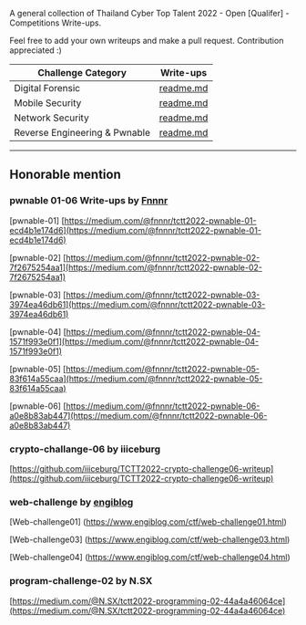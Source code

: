 A  general collection of Thailand Cyber Top Talent 2022 - Open [Qualifer] - Competitions Write-ups.

Feel free to add your own writeups and make a pull request.
Contribution appreciated :)

| Challenge Category            | Write-ups                                            |
| ----------------------------- | ---------------------------------------------------- |
| Digital Forensic              | [readme.md](https://github.com/AmazingFriedChickken/TCTT2022-Write-Ups/blob/main/Digital%20Forensic/readme.md)              |
| Mobile Security               | [readme.md](https://github.com/AmazingFriedChickken/TCTT2022-Write-Ups/blob/main/Mobile%20Security/readme.md)               |
| Network Security              | [readme.md](https://github.com/AmazingFriedChickken/TCTT2022-Write-Ups/blob/main/Network%20Security/readme.md)              |
| Reverse Engineering & Pwnable | [readme.md](https://github.com/AmazingFriedChickken/TCTT2022-Write-Ups/blob/main/Reverse%20Engineering%20%26%20Pwnable/readme.md) |

---

## Honorable mention

### pwnable 01-06 Write-ups by [Fnnnr](https://medium.com/@fnnnr)

[pwnable-01] [https://medium.com/@fnnnr/tctt2022-pwnable-01-ecd4b1e174d6](https://medium.com/@fnnnr/tctt2022-pwnable-01-ecd4b1e174d6)

[pwnable-02] [https://medium.com/@fnnnr/tctt2022-pwnable-02-7f2675254aa1](https://medium.com/@fnnnr/tctt2022-pwnable-02-7f2675254aa1)

[pwnable-03] [https://medium.com/@fnnnr/tctt2022-pwnable-03-3974ea46db61](https://medium.com/@fnnnr/tctt2022-pwnable-03-3974ea46db61)

[pwnable-04] [https://medium.com/@fnnnr/tctt2022-pwnable-04-1571f993e0f1](https://medium.com/@fnnnr/tctt2022-pwnable-04-1571f993e0f1)

[pwnable-05] [https://medium.com/@fnnnr/tctt2022-pwnable-05-83f614a55caa](https://medium.com/@fnnnr/tctt2022-pwnable-05-83f614a55caa)

[pwnable-06] [https://medium.com/@fnnnr/tctt2022-pwnable-06-a0e8b83ab447](https://medium.com/@fnnnr/tctt2022-pwnable-06-a0e8b83ab447)

### crypto-challange-06 by iiiceburg

[https://github.com/iiiceburg/TCTT2022-crypto-challenge06-writeup](https://github.com/iiiceburg/TCTT2022-crypto-challenge06-writeup)

### web-challenge by [engiblog](https://www.engiblog.com/category/ctf)

[Web-challenge01] (https://www.engiblog.com/ctf/web-challenge01.html)

[Web-challenge03] (https://www.engiblog.com/ctf/web-challenge03.html)

[Web-challenge04] (https://www.engiblog.com/ctf/web-challenge04.html)

### program-challenge-02 by N.SX

[https://medium.com/@N.SX/tctt2022-programming-02-44a4a46064ce](https://medium.com/@N.SX/tctt2022-programming-02-44a4a46064ce)
